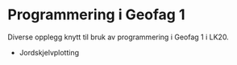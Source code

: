 # Programmering i Geofag 1

Diverse opplegg knytt til bruk av programmering i Geofag 1 i LK20. 

* Jordskjelvplotting
